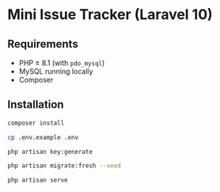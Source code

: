 # Mini Issue Tracker (Laravel 10)

## Requirements
- PHP ≥ 8.1 (with `pdo_mysql`)
- MySQL running locally
- Composer

## Installation
```bash
composer install

cp .env.example .env

php artisan key:generate

php artisan migrate:fresh --seed

php artisan serve
